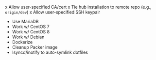 x Allow user-specified CA/cert
x Tie hub installation to remote repo (e.g., `origin/dev`)
x Allow user-specified SSH keypair
- Use MariaDB
- Work w/ CentOS 7
- Work w/ CentOS 8
- Work w/ Debian
- Dockerize
- Cleanup Packer image
- lsyncd/inotify to auto-symlink dotfiles
